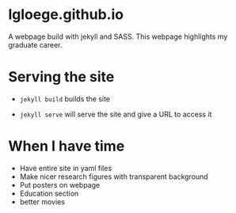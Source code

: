 # lgloege.github.io
A webpage build with jekyll and SASS. This webpage highlights my graduate career.

# Serving the site

- `jekyll build` builds the site

- `jekyll serve` will serve the site and give a URL to access it

# When I have time
- Have entire site in yaml files
- Make nicer research figures with transparent background
- Put posters on webpage
- Education section
- better movies
